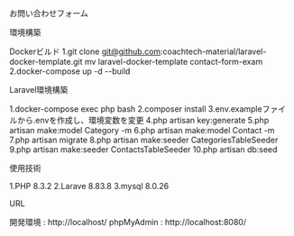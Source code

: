 お問い合わせフォーム


環境構築

Dockerビルド
1.git clone git@github.com:coachtech-material/laravel-docker-template.git
mv laravel-docker-template contact-form-exam
2.docker-compose up -d --build


Laravel環境構築

1.docker-compose exec php bash
2.composer install
3.env.exampleファイルから.envを作成し、環境変数を変更
4.php artisan key:generate
5.php artisan make:model Category -m
6.php artisan make:model Contact -m
7.php artisan migrate
8.php artisan make:seeder CategoriesTableSeeder 
9.php artisan make:seeder ContactsTableSeeder
10.php artisan db:seed


使用技術

1.PHP 8.3.2
2.Larave 8.83.8
3.mysql 8.0.26

URL

開発環境 : http://localhost/
phpMyAdmin : http://localhost:8080/
